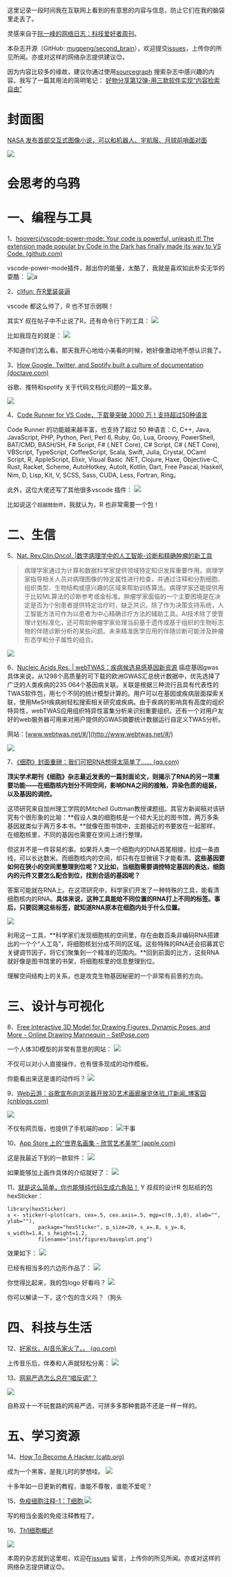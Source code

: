 这里记录一段时间我在互联网上看到的有意思的内容与信息，防止它们在我的脑袋里走丢了。

灵感来自于[阮一峰的网络日志：科技爱好者周刊](https://github.com/ruanyf/weekly)。

本杂志开源（GitHub: [mugpeng/second_brain](https://github.com/mugpeng/second_brain)），欢迎提交[issues](https://github.com/mugpeng/second_brain/issues)，上传你的所见所闻。亦或对这样的网络杂志提供建议😊。

因为内容比较多的缘故，建议你通过使用[sourcegraph](https://sourcegraph.com/github.com/mugpeng/second_brain) 搜索杂志中感兴趣的内容。我写了一篇其用法的简明笔记：
[好物分享第12弹-用三款软件实现“内容检索自由”](https://mp.weixin.qq.com/s?__biz=MzU5ODc3OTA0NQ==&mid=2247486256&idx=1&sn=0a5e4103839e178106be8fae30b5b91d&chksm=febfbefac9c837ec7c3abe50de0fa21c2b2b4cd57641ff1363e6bbb6fe18048c3649737335c6&token=1907604182&lang=zh_CN#rd)


# 封面图
[NASA 发布首部交互式图像小说，可以和机器人、宇航服、月球前哨面对面](https://www.ifanr.com/1445255)

![](https://cdn.jsdelivr.net/gh/mugpeng/my-gallery-01/picgo_image/20211120220955.png)

# 会思考的乌鸦


# 一、编程与工具

1、[hoovercj/vscode-power-mode: Your code is powerful, unleash it! The extension made popular by Code in the Dark has finally made its way to VS Code. (github.com)](https://github.com/hoovercj/vscode-power-mode)

vscode-power-mode插件，敲出你的能量，太酷了，我就是喜欢如此朴实无华的耍酷：
![a](https://github.com/hoovercj/vscode-power-mode/raw/master/images/demo-presets-particles.gif)

2、[clifun: 在R里装装逼 ](https://mp.weixin.qq.com/s/4DojzE5Vfmkm80u2MygNcQ)

vscode 都这么帅了，R 也不甘示弱啊！

其实Y 叔在帖子中不止说了R，还有命令行下的工具：
![](https://cdn.jsdelivr.net/gh/mugpeng/my-gallery-01/picgo_image/20211120172031.png)

比如我现在的就是：
![](https://cdn.jsdelivr.net/gh/mugpeng/my-gallery-01/picgo_image/20211120172122.png)

不知道你们怎么看。那天我开心地给小美看的时候，她好像激动地不想认识我了。

3、[How Google, Twitter, and Spotify built a culture of documentation (doctave.com)](https://blog.doctave.com/2021/09/07/how-google-twitter-and-spotify-build-culture-of-documentation.html)

谷歌、推特和spotify 关于代码文档化问题的一篇文章。

![](https://cdn.jsdelivr.net/gh/mugpeng/my-gallery-01/picgo_image/20211120210837.png)

4、[Code Runner for VS Code，下载量突破 3000 万！支持超过50种语言](https://mp.weixin.qq.com/s/L-ApfCEkWOKiMTDYN8ExjQ)

Code Runner 的功能越来越丰富，也支持了超过 50 种语言：C, C++, Java, JavaScript, PHP, Python, Perl, Perl 6, Ruby, Go, Lua, Groovy, PowerShell, BAT/CMD, BASH/SH, F# Script, F# (.NET Core), C# Script, C# (.NET Core), VBScript, TypeScript, CoffeeScript, Scala, Swift, Julia, Crystal, OCaml Script, R, AppleScript, Elixir, Visual Basic .NET, Clojure, Haxe, Objective-C, Rust, Racket, Scheme, AutoHotkey, AutoIt, Kotlin, Dart, Free Pascal, Haskell, Nim, D, Lisp, Kit, V, SCSS, Sass, CUDA, Less, Fortran, Ring。

此外，这位大佬还写了其他很多vscode 插件：
![](https://cdn.jsdelivr.net/gh/mugpeng/my-gallery-01/picgo_image/20211120211407.png)

比如说这个`超越鼓励师`，我就认为，R 也非常需要一个包！

# 二、生信

5、[Nat. Rev.Clin.Oncol. |数字病理学中的人工智能-诊断和精确肿瘤的新工具](https://mp.weixin.qq.com/s?__biz=MzU2ODU3Mzc4Nw==&mid=2247495231&idx=1&sn=2afd60f1b5ccbeee13248a9f134a67a0&scene=21#wechat_redirect)

> 病理学家通过为计算和数据科学家提供领域特定知识发挥重要作用。病理学家指导相关人员对病理图像的特定属性进行检查，并通过注释和分割细胞、组织类型、生物结构或感兴趣的区域来帮助训练算法。病理学家还能提供用于比较ML算法的诊断参考或金标准。肿瘤学家面临的一个主要困境是在决定是否为个别患者提供特定治疗时，缺乏共识。除了作为决策支持系统，人工智能方法可作为以患者为中心精确诊疗方法的辅助工具。AI技术除了使管理计划标准化，还可帮助肿瘤学家处理当前基于遗传或基于组织的生物标志物的伴随诊断分析的某些问题。未来精准医学应用的伴随诊断可能涉及肿瘤形态学和分子属性的组合。

![](https://cdn.jsdelivr.net/gh/mugpeng/my-gallery-01/picgo_image/20211120210539.png)

6、[Nucleic Acids Res. | webTWAS：疾病候选易感基因新资源](https://mp.weixin.qq.com/s/3zTpE7leKYhhA1f_pnTmdQ)
癌症基因gwas 具体来说，从1298个高质量的可下载的欧洲GWAS汇总统计数据中，优先选择了广泛的人类疾病的235 064个基因病关联。关联是根据三种流行且具有代表性的TWAS软件包，用七个不同的统计模型计算的。用户可以在基因或疾病层面探索关联，使用MeSH疾病树轻松搜索相关研究或疾病。由于疾病的影响具有高度的组织特异性，webTWAS应用组织特异性富集分析来识别重要组织。还有一个对用户友好的web服务器可用来对用户提供的GWAS摘要统计数据运行自定义TWAS分析。

网站：[www.webtwas.net/#/](http://www.webtwas.net/#/)

![](https://cdn.jsdelivr.net/gh/mugpeng/my-gallery-01/picgo_image/20211120212116.png)

7、[《细胞》封面重磅：我们可把RNA想得太简单了…… (qq.com)](https://mp.weixin.qq.com/s/uI1lDl0BEiz96bbh8sFuiw)

**顶尖学术期刊《细胞》杂志最近发表的一篇封面论文，则揭示了RNA的另一项重要功能——在细胞核内划分不同空间，影响DNA之间的接触，异染色质的组装，以及基因的调控。**

这项研究来自加州理工学院的Mitchell Guttman教授课题组。其官方新闻稿对该研究有个很形象的比喻：**假设人类的细胞核是一个硕大无比的图书馆，两万多条基因就类似于两万多本书。**就像在图书馆中，主题接近的书要放在一起那样，在细胞核里，不同的基因也需要在空间上进行整理。

但这并不是一件容易的事。如果将人类一个细胞内的DNA首尾相接，拉成一条直线，可以长达数米。而细胞核内的空间，却只有在显微镜下才能看清。**这些基因要如何在狭小的空间里整理到位呢？又比如，当细胞需要调控特定基因的表达，细胞内的元件又要怎么配合到位，找到合适的基因呢？**

答案可能就在RNA上。在这项研究中，科学家们开发了一种特殊的工具，能看清细胞核内的RNA。**具体来说，这种工具能给不同位置的RNA打上不同的标签。事后，只要回溯这些标签，就知道RNA原本在细胞内处于什么位置。**

![](https://cdn.jsdelivr.net/gh/mugpeng/my-gallery-01/picgo_image/20211120212246.png)

利用这一工具，**科学家们发现细胞核的空间里，存在由数百条非编码RNA搭建出的一个个“人工岛”，将细胞核划分成不同的区域。这些特殊的RNA还会招募其它关键调节因子，将它们聚集到一个精准的范围内。**回到前面的比方，这些RNA就好像是图书馆里的书架，将细胞核里的信息整理到位。

理解空间结构上的关系，也是攻克生物基因秘密的一个非常有前景的方向。

# 三、设计与可视化

8、[Free Interactive 3D Model for Drawing Figures, Dynamic Poses, and More - Online Drawing Mannequin - SetPose.com](https://setpose.com/)

一个人体3D模型的非常有意思的网站：
![](https://cdn.jsdelivr.net/gh/mugpeng/my-gallery-01/picgo_image/20211120212607.png)

不仅可以对小人直接操作，也有很多现成的动作模板。

你能看出来这是谁的动作吗？
![](https://cdn.jsdelivr.net/gh/mugpeng/my-gallery-01/picgo_image/20211120212818.png)

9、[Web云游：谷歌宣布向浏览器开放3D艺术画廊展览体验_IT新闻_博客园 (cnblogs.com)](https://news.cnblogs.com/n/704029/)

![](https://cdn.jsdelivr.net/gh/mugpeng/my-gallery-01/picgo_image/20211120212932.png)

不仅有网页版，也提供了手机端的app：
![干事](https://img2020.cnblogs.com/news/66372/202110/66372-20211015170712785-1402306944.gif)

10、[App Store 上的“世界名画集 - 欣赏艺术美学” (apple.com)](https://apps.apple.com/cn/app/%E4%B8%96%E7%95%8C%E5%90%8D%E7%94%BB%E9%9B%86-%E6%AC%A3%E8%B5%8F%E8%89%BA%E6%9C%AF%E7%BE%8E%E5%AD%A6/id1527401305)

这是我最近下到的一款软件：
![](https://cdn.jsdelivr.net/gh/mugpeng/my-gallery-01/picgo_image/20211120213646.png)

如果能够加上画作具体的介绍就好了：
![](https://cdn.jsdelivr.net/gh/mugpeng/my-gallery-01/picgo_image/20211120213700.png)

11、[就是这么简单，你也能够纯代码生成六角贴！](https://mp.weixin.qq.com/s/bnP2LGjEv8KopLxPtJZfdQ)
Y 叔叔的设计R 包贴纸的包hexSticker：
```
library(hexSticker)
s <- sticker(~plot(cars, cex=.5, cex.axis=.5, mgp=c(0,.3,0), xlab="", ylab=""),
          package="hexSticker", p_size=20, s_x=.8, s_y=.6, s_width=1.4, s_height=1.2,
          filename="inst/figures/baseplot.png")

```
效果如下：
![](https://cdn.jsdelivr.net/gh/mugpeng/my-gallery-01/picgo_image/20211120214017.png)

已经有相当多的六边形作品了：
![](https://cdn.jsdelivr.net/gh/mugpeng/my-gallery-01/picgo_image/20211120213858.png)

你觉得比起来，我的包logo 好看吗？
![](https://cdn.jsdelivr.net/gh/mugpeng/my-gallery-01/picgo_image/20211120214127.png)

你可以解读一下，这个包的含义吗？（狗头

# 四、科技与生活

12、[好家伙，AI音乐家火了。。 (qq.com)](https://mp.weixin.qq.com/s/sFH-RB6enYbmYmp_AlBo0Q)

上传音乐后，伴奏和人声就轻松分离：
![](https://cdn.jsdelivr.net/gh/mugpeng/my-gallery-01/picgo_image/20211120211805.png)

13、[网易严选怎么总在“唱反调”？](https://mp.weixin.qq.com/s/18hXZPZgt-JK8Qw4q3phOA)

![](https://cdn.jsdelivr.net/gh/mugpeng/my-gallery-01/picgo_image/20211120220058.png)

自称双十一不玩套路的网易严选，可拼多多那种套路不还是一样一样的。

# 五、学习资源

14、[How To Become A Hacker (catb.org)](http://www.catb.org/~esr/faqs/hacker-howto.html)

成为一个黑客，是我儿时的梦想哇。
![](https://cdn.jsdelivr.net/gh/mugpeng/my-gallery-01/picgo_image/20211120211056.png)

十多年如一日更新的教程，谁能不尊敬，谁能不爱呢？

15、[免疫细胞注释-1：T细胞 ](https://www.jianshu.com/p/0127c9b380c9)
![](https://cdn.jsdelivr.net/gh/mugpeng/my-gallery-01/picgo_image/20211120220227.png)

写的相当全面的免疫注释教程了。

16、[Th1细胞概述](http://www.nwbiotec.com/index.php?g=&m=Article&a=new_nav_list&newid=512)

![](https://cdn.jsdelivr.net/gh/mugpeng/my-gallery-01/picgo_image/20211120220421.png)

本周的杂志就到这里啦，欢迎在[issues](https://github.com/mugpeng/second_brain/issues) 留言，上传你的所见所闻。亦或对这样的网络杂志提供建议😊。